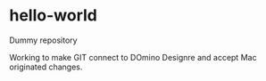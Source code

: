# hello-world
Dummy repository

Working to make GIT connect to DOmino Designre and accept Mac originated changes.
